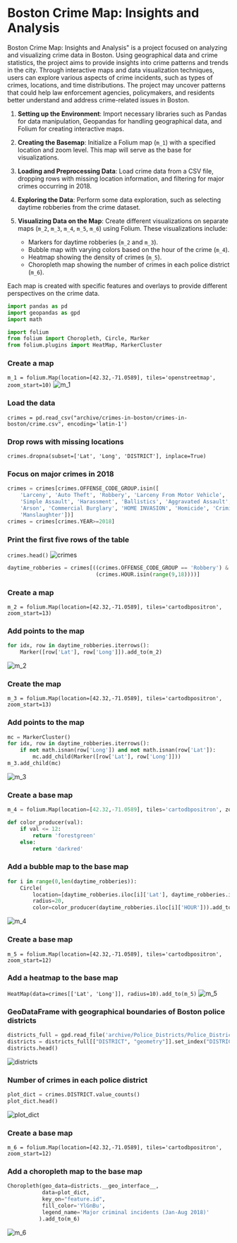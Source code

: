 # Boston Crime Map: Insights and Analysis

Boston Crime Map: Insights and Analysis" is a project focused on analyzing and visualizing crime data in Boston. Using geographical data and crime statistics, the project aims to provide insights into crime patterns and trends in the city. Through interactive maps and data visualization techniques, users can explore various aspects of crime incidents, such as types of crimes, locations, and time distributions. The project may uncover patterns that could help law enforcement agencies, policymakers, and residents better understand and address crime-related issues in Boston.

1. **Setting up the Environment**: Import necessary libraries such as Pandas for data manipulation, Geopandas for handling geographical data, and Folium for creating interactive maps.

2. **Creating the Basemap**: Initialize a Folium map (`m_1`) with a specified location and zoom level. This map will serve as the base for visualizations.

3. **Loading and Preprocessing Data**: Load crime data from a CSV file, dropping rows with missing location information, and filtering for major crimes occurring in 2018.

4. **Exploring the Data**: Perform some data exploration, such as selecting daytime robberies from the crime dataset.

5. **Visualizing Data on the Map**: Create different visualizations on separate maps (`m_2`, `m_3`, `m_4`, `m_5`, `m_6`) using Folium. These visualizations include:
   - Markers for daytime robberies (`m_2` and `m_3`).
   - Bubble map with varying colors based on the hour of the crime (`m_4`).
   - Heatmap showing the density of crimes (`m_5`).
   - Choropleth map showing the number of crimes in each police district (`m_6`).

Each map is created with specific features and overlays to provide different perspectives on the crime data.
```py
import pandas as pd
import geopandas as gpd
import math

import folium
from folium import Choropleth, Circle, Marker
from folium.plugins import HeatMap, MarkerCluster
```
### Create a map
`m_1 = folium.Map(location=[42.32,-71.0589], tiles='openstreetmap', zoom_start=10)`
![m_1](m_1.png)

### Load the data
`crimes = pd.read_csv("archive/crimes-in-boston/crimes-in-boston/crime.csv", encoding='latin-1')`

### Drop rows with missing locations
`crimes.dropna(subset=['Lat', 'Long', 'DISTRICT'], inplace=True)`

### Focus on major crimes in 2018
```py
crimes = crimes[crimes.OFFENSE_CODE_GROUP.isin([
    'Larceny', 'Auto Theft', 'Robbery', 'Larceny From Motor Vehicle', 'Residential Burglary',
    'Simple Assault', 'Harassment', 'Ballistics', 'Aggravated Assault', 'Other Burglary', 
    'Arson', 'Commercial Burglary', 'HOME INVASION', 'Homicide', 'Criminal Harassment', 
    'Manslaughter'])]
crimes = crimes[crimes.YEAR>=2018]
```
### Print the first five rows of the table
`crimes.head()`
![crimes](crimes.png)

```py
daytime_robberies = crimes[((crimes.OFFENSE_CODE_GROUP == 'Robbery') & \
                            (crimes.HOUR.isin(range(9,18))))]

```
### Create a map
`m_2 = folium.Map(location=[42.32,-71.0589], tiles='cartodbpositron', zoom_start=13)`

### Add points to the map
```py
for idx, row in daytime_robberies.iterrows():
    Marker([row['Lat'], row['Long']]).add_to(m_2)
```
![m_2](m_2.png)

### Create the map
`m_3 = folium.Map(location=[42.32,-71.0589], tiles='cartodbpositron', zoom_start=13)`

### Add points to the map
```py
mc = MarkerCluster()
for idx, row in daytime_robberies.iterrows():
    if not math.isnan(row['Long']) and not math.isnan(row['Lat']):
        mc.add_child(Marker([row['Lat'], row['Long']]))
m_3.add_child(mc)
```
![m_3](m_3.png)

### Create a base map
```py
m_4 = folium.Map(location=[42.32,-71.0589], tiles='cartodbpositron', zoom_start=13)

def color_producer(val):
    if val <= 12:
        return 'forestgreen'
    else:
        return 'darkred'
```

### Add a bubble map to the base map
```py
for i in range(0,len(daytime_robberies)):
    Circle(
        location=[daytime_robberies.iloc[i]['Lat'], daytime_robberies.iloc[i]['Long']],
        radius=20,
        color=color_producer(daytime_robberies.iloc[i]['HOUR'])).add_to(m_4)
```
![m_4](m_4.png)

### Create a base map
`m_5 = folium.Map(location=[42.32,-71.0589], tiles='cartodbpositron', zoom_start=12)`

### Add a heatmap to the base map
`HeatMap(data=crimes[['Lat', 'Long']], radius=10).add_to(m_5)`
![m_5](m_5.png)

### GeoDataFrame with geographical boundaries of Boston police districts
```py
districts_full = gpd.read_file('archive/Police_Districts/Police_Districts/Police_Districts.shp')
districts = districts_full[["DISTRICT", "geometry"]].set_index("DISTRICT")
districts.head()
```
![districts](districts.png)

### Number of crimes in each police district
```py
plot_dict = crimes.DISTRICT.value_counts()
plot_dict.head()
```
![plot_dict](plot_dict.png)

### Create a base map
`m_6 = folium.Map(location=[42.32,-71.0589], tiles='cartodbpositron', zoom_start=12)`

### Add a choropleth map to the base map
```py
Choropleth(geo_data=districts.__geo_interface__, 
           data=plot_dict, 
           key_on="feature.id", 
           fill_color='YlGnBu', 
           legend_name='Major criminal incidents (Jan-Aug 2018)'
          ).add_to(m_6)
```
![m_6](m_6.png)

